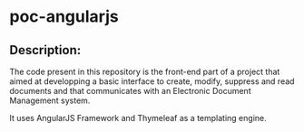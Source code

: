 # poc-angularjs

## Description:

The code present in this repository is the front-end part of a project that aimed at developping a basic interface to create, modify, suppress and read documents and that communicates with an Electronic Document Management system.

It uses AngularJS Framework and Thymeleaf as a templating engine.
